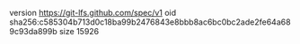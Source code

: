 version https://git-lfs.github.com/spec/v1
oid sha256:c585304b713d0c18ba99b2476843e8bbb8ac6bc0bc2ade2fe64a689c93da899b
size 15926
